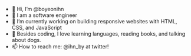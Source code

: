 - 👋 Hi, I’m @boyeonihn
- 👀 I am a software engineer
- 🌱 I’m currently working on building responsive websites with HTML, CSS, and JavaScript 
- 💞️ Besides coding, I love learning languages, reading books, and talking about dogs. 
- 📫 How to reach me: @ihn_by at twitter! 

<!---
boyeonihn/boyeonihn is a ✨ special ✨ repository because its `README.md` (this file) appears on your GitHub profile.
You can click the Preview link to take a look at your changes.
--->
